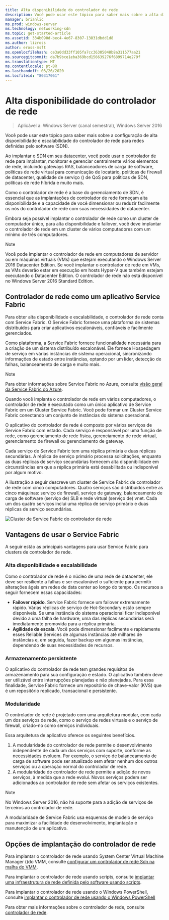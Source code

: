 ```yaml
---
title: Alta disponibilidade do controlador de rede
description: Você pode usar este tópico para saber mais sobre a alta disponibilidade do controlador de rede para SDN (rede definida pelo software) no Windows Server 2016.
manager: brianlic
ms.prod: windows-server
ms.technology: networking-sdn
ms.topic: get-started-article
ms.assetid: 334b090d-bec4-4e67-8307-13831dbdd1d8
ms.author: lizross
author: eross-msft
ms.openlocfilehash: ce3a0dd33ff105fa7cc36305048b8a311577aa21
ms.sourcegitcommit: da7b9bce1eba369bcd156639276f6899714e279f
ms.translationtype: MT
ms.contentlocale: pt-BR
ms.lasthandoff: 03/26/2020
ms.locfileid: "80317061"
---
```

# <a name="network-controller-high-availability"></a>Alta disponibilidade do controlador de rede

>Aplicável a: Windows Server (canal semestral), Windows Server 2016

Você pode usar este tópico para saber mais sobre a configuração de alta disponibilidade e escalabilidade do controlador de rede para redes definidas pelo software \(SDN\).

Ao implantar o SDN em seu datacenter, você pode usar o controlador de rede para implantar, monitorar e gerenciar centralmente vários elementos de rede, incluindo gateways RAS, balanceadores de carga de software, políticas de rede virtual para comunicação de locatário, políticas de firewall de datacenter, qualidade de serviço \(\) de QoS para políticas de SDN, políticas de rede híbrida e muito mais.

Como o controlador de rede é a base do gerenciamento de SDN, é essencial que as implantações de controlador de rede forneçam alta disponibilidade e a capacidade de você dimensionar ou reduzir facilmente os nós do controlador de rede com suas necessidades de datacenter.

Embora seja possível implantar o controlador de rede como um cluster de computador único, para alta disponibilidade e failover, você deve implantar o controlador de rede em um cluster de vários computadores com um mínimo de três computadores.

>[!NOTE]
>Você pode implantar o controlador de rede em computadores de servidor ou em máquinas virtuais \(VMs\) que estejam executando o Windows Server 2016 Datacenter Edition. Se você implantar o controlador de rede em VMs, as VMs deverão estar em execução em hosts Hyper-V que também estejam executando o Datacenter Edition. O controlador de rede não está disponível no Windows Server 2016 Standard Edition.

## <a name="network-controller-as-a-service-fabric-application"></a>Controlador de rede como um aplicativo Service Fabric

Para obter alta disponibilidade e escalabilidade, o controlador de rede conta com Service Fabric. O Service Fabric fornece uma plataforma de sistemas distribuídos para criar aplicativos escalonáveis, confiáveis e facilmente gerenciados.

Como plataforma, a Service Fabric fornece funcionalidade necessária para a criação de um sistema distribuído escalonável. Ele fornece Hospedagem de serviço em várias instâncias de sistema operacional, sincronizando informações de estado entre instâncias, optando por um líder, detecção de falhas, balanceamento de carga e muito mais.

>[!NOTE]
>Para obter informações sobre Service Fabric no Azure, consulte [visão geral da Service Fabric do Azure](https://docs.microsoft.com/azure/service-fabric/service-fabric-overview).

Quando você implanta o controlador de rede em vários computadores, o controlador de rede é executado como um único aplicativo de Service Fabric em um Cluster Service Fabric. Você pode formar um Cluster Service Fabric conectando um conjunto de instâncias do sistema operacional.

O aplicativo do controlador de rede é composto por vários serviços de Service Fabric com estado. Cada serviço é responsável por uma função de rede, como gerenciamento de rede física, gerenciamento de rede virtual, gerenciamento de firewall ou gerenciamento de gateway. 

Cada serviço de Service Fabric tem uma réplica primária e duas réplicas secundárias. A réplica de serviço primário processa solicitações, enquanto as duas réplicas de serviço secundárias fornecem alta disponibilidade em circunstâncias em que a réplica primária está desabilitada ou indisponível por algum motivo.

A ilustração a seguir descreve um cluster de Service Fabric de controlador de rede com cinco computadores. Quatro serviços são distribuídos entre as cinco máquinas: serviço de firewall, serviço de gateway, balanceamento de carga de software \(serviço de\) SLB e rede virtual \(serviço de\) vnet.  Cada um dos quatro serviços inclui uma réplica de serviço primário e duas réplicas de serviço secundárias.

![Cluster de Service Fabric do controlador de rede](../../../media/Network-Controller-HA/Network-Controller-HA.jpg)

## <a name="advantages-of-using-service-fabric"></a>Vantagens de usar o Service Fabric

A seguir estão as principais vantagens para usar Service Fabric para clusters de controlador de rede.

### <a name="high-availability-and-scalability"></a>Alta disponibilidade e escalabilidade

Como o controlador de rede é o núcleo de uma rede de datacenter, ele deve ser resiliente a falhas e ser escalonável o suficiente para permitir alterações ágeis em redes de data center ao longo do tempo. Os recursos a seguir fornecem essas capacidades: 

- **Failover rápido**. Service Fabric fornece um failover extremamente rápido. Várias réplicas de serviço de Hot-Secondary estão sempre disponíveis. Se uma instância do sistema operacional ficar indisponível devido a uma falha de hardware, uma das réplicas secundárias será imediatamente promovida para a réplica primária. 
- **Agilidade da escala**. Você pode dimensionar facilmente e rapidamente esses Reliable Services de algumas instâncias até milhares de instâncias e, em seguida, fazer backup em algumas instâncias, dependendo de suas necessidades de recursos. 

### <a name="persistent-storage"></a>Armazenamento persistente

O aplicativo do controlador de rede tem grandes requisitos de armazenamento para sua configuração e estado. O aplicativo também deve ser utilizável entre interrupções planejadas e não planejadas. Para essa finalidade, Service Fabric fornece um repositório de chave-valor \(KVS\) que é um repositório replicado, transacional e persistente.

### <a name="modularity"></a>Modularidade

O controlador de rede é projetado com uma arquitetura modular, com cada um dos serviços de rede, como o serviço de redes virtuais e o serviço de firewall, criado\-no como serviços individuais. 

Essa arquitetura de aplicativo oferece os seguintes benefícios.

1. A modularidade do controlador de rede permite o desenvolvimento independente de cada um dos serviços com suporte, conforme as necessidades evoluem. Por exemplo, o serviço de balanceamento de carga de software pode ser atualizado sem afetar nenhum dos outros serviços ou a operação normal do controlador de rede.
2. A modularidade do controlador de rede permite a adição de novos serviços, à medida que a rede evolui. Novos serviços podem ser adicionados ao controlador de rede sem afetar os serviços existentes.

>[!NOTE]
>No Windows Server 2016, não há suporte para a adição de serviços de terceiros ao controlador de rede.

A modularidade de Service Fabric usa esquemas de modelo de serviço para maximizar a facilidade de desenvolvimento, implantação e manutenção de um aplicativo.

## <a name="network-controller-deployment-options"></a>Opções de implantação do controlador de rede

Para implantar o controlador de rede usando System Center Virtual Machine Manager \(\)do VMM, consulte [configurar um controlador de rede Sdn na malha do VMM](https://technet.microsoft.com/system-center-docs/vmm/scenario/sdn-network-controller).

Para implantar o controlador de rede usando scripts, consulte [implantar uma infraestrutura de rede definida pelo software usando scripts](../../deploy/Deploy-a-Software-Defined-Network-infrastructure-using-scripts.md).

Para implantar o controlador de rede usando o Windows PowerShell, consulte [implantar o controlador de rede usando o Windows PowerShell](../../deploy/Deploy-Network-Controller-using-Windows-PowerShell.md)

Para obter mais informações sobre o controlador de rede, consulte [controlador de rede](Network-Controller.md).